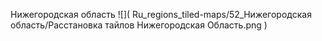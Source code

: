 Нижегородская область
![]( Ru_regions_tiled-maps/52_Нижегородская область/Расстановка тайлов Нижегородская Область.png )
